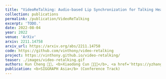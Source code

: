 ```yaml
---
title: "VideoReTalking: Audio-based Lip Synchronization for Talking Head Video Editing In the Wild"
collection: publications
permalink: /publication/VideoReTalking
excerpt: 'TODO.'
date: 2022-08-04
year: 2022
venue: 'ArXiv'
arxiv: 2211.14758
arxiv_url: https://arxiv.org/abs/2211.14758
code: https://github.com/vinthony/video-retalking
project: https://vinthony.github.io/video-retalking/
teaser: ./images/video-retalking.gif
authors: Kun Cheng 🧑‍💻, <b>Xiaodong Cun 🧑‍💻📮</b>, <a href='https://yzhang2016.github.io/yongnorriszhang.github.io/'>Yong Zhang</a>, <a href='https://menghanxia.github.io/'>Menghan Xia</a>, Fei Yin, </br> Mingrui Zhu, <a href='https://scholar.google.com.tw/citations?user=h-3xd3EAAAAJ&hl=zh-TW'>Xuan Wang</a>,  <a href="https://juewang725.github.io/">Jue Wang</a>, Nannan Wang
publication: <b>SIGGRAPH Asia</b> (Conference Track)
---
```


<!-- This paper is about the number 3. The number 4 is left for future work. -->

<!-- [Download paper here](http://academicpages.github.io/files/paper3.pdf) -->
